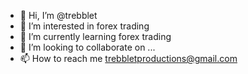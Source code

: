 - 👋 Hi, I’m @trebblet
- 👀 I’m interested in forex trading
- 🌱 I’m currently learning forex trading
- 💞️ I’m looking to collaborate on ...
- 📫 How to reach me trebbletproductions@gmail.com

<!---
trebblet/trebblet is a ✨ special ✨ repository because its `README.md` (this file) appears on your GitHub profile.
You can click the Preview link to take a look at your changes.
--->
